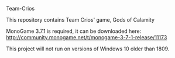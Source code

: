 Team-Crios

This repository contains Team Crios' game, Gods of Calamity

MonoGame 3.7.1 is required, it can be downloaded here: http://community.monogame.net/t/monogame-3-7-1-release/11173

This project will not run on versions of Windows 10 older than 1809.

